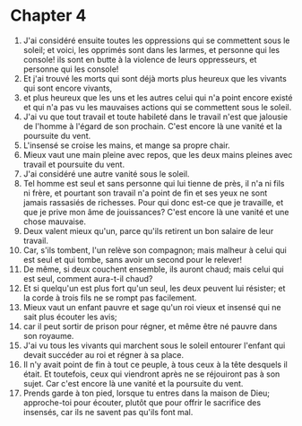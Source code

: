 # Chapter 4

1. J'ai considéré ensuite toutes les oppressions qui se commettent sous le soleil; et voici, les opprimés sont dans les larmes, et personne qui les console! ils sont en butte à la violence de leurs oppresseurs, et personne qui les console!
2. Et j'ai trouvé les morts qui sont déjà morts plus heureux que les vivants qui sont encore vivants,
3. et plus heureux que les uns et les autres celui qui n'a point encore existé et qui n'a pas vu les mauvaises actions qui se commettent sous le soleil.
4. J'ai vu que tout travail et toute habileté dans le travail n'est que jalousie de l'homme à l'égard de son prochain. C'est encore là une vanité et la poursuite du vent.
5. L'insensé se croise les mains, et mange sa propre chair.
6. Mieux vaut une main pleine avec repos, que les deux mains pleines avec travail et poursuite du vent.
7. J'ai considéré une autre vanité sous le soleil.
8. Tel homme est seul et sans personne qui lui tienne de près, il n'a ni fils ni frère, et pourtant son travail n'a point de fin et ses yeux ne sont jamais rassasiés de richesses. Pour qui donc est-ce que je travaille, et que je prive mon âme de jouissances? C'est encore là une vanité et une chose mauvaise.
9. Deux valent mieux qu'un, parce qu'ils retirent un bon salaire de leur travail.
10. Car, s'ils tombent, l'un relève son compagnon; mais malheur à celui qui est seul et qui tombe, sans avoir un second pour le relever!
11. De même, si deux couchent ensemble, ils auront chaud; mais celui qui est seul, comment aura-t-il chaud?
12. Et si quelqu'un est plus fort qu'un seul, les deux peuvent lui résister; et la corde à trois fils ne se rompt pas facilement.
13. Mieux vaut un enfant pauvre et sage qu'un roi vieux et insensé qui ne sait plus écouter les avis;
14. car il peut sortir de prison pour régner, et même être né pauvre dans son royaume.
15. J'ai vu tous les vivants qui marchent sous le soleil entourer l'enfant qui devait succéder au roi et régner à sa place.
16. Il n'y avait point de fin à tout ce peuple, à tous ceux à la tête desquels il était. Et toutefois, ceux qui viendront après ne se réjouiront pas à son sujet. Car c'est encore là une vanité et la poursuite du vent.
17. Prends garde à ton pied, lorsque tu entres dans la maison de Dieu; approche-toi pour écouter, plutôt que pour offrir le sacrifice des insensés, car ils ne savent pas qu'ils font mal.

